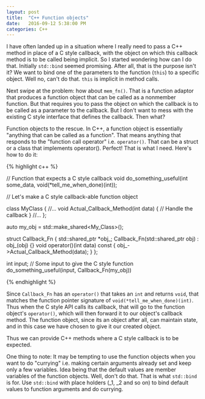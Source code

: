 ```yaml
---
layout: post
title:  "C++ Function objects"
date:   2016-09-12 5:38:00 PM
categories: C++
---
```


I have often landed up in a situation where I really need to pass a C++ method in place of a C style callback, with the object on which this callback method is to be called being implicit. So I started wondering how can I do that. Initially `std::bind` seemed promising. After all, that is the purpose isn't it? We want to bind one of the parameters to the function (`this`) to a specific object. Well no, can't do that. `this` is implicit in method calls.

Next swipe at the problem: how about `mem_fn()`. That is a function adaptor that produces a function object that can be called as a nonmember function. But that requires you to pass the object on which the callback is to be called as a parameter to the callback. But I don't want to mess with the existing C style interface that defines the callback. Then what?

Function objects to the rescue. In C++, a function object is essentially "anything that can be called as a function". That means anything that responds to the "function call operator" i.e. `operator()`. That can be a struct or a class that implements operator(). Perfect! That is what I need. Here's how to do it:

{% highlight c++ %}

// Function that expects a C style callback
void do_something_useful(int some_data, void(*tell_me_when_done)(int));

// Let's make a C style callback-able function object

class MyClass {
//...
  void Actual_Callback_Method(int data) {
    // Handle the callback
  }
//...
};

auto my_obj = std::make_shared<My_Class>();

struct Callback_Fn {
  std::shared_ptr<MyClass> *obj_;
  Callback_Fn(std::shared_ptr<MyClass> obj) : obj_(obj) {}
  void operator()(int data) const { obj_->Actual_Callback_Method(data); }
};


int input; // Some input to give the C style function
do_something_useful(input, Callback_Fn(my_obj))

{% endhighlight %}

Since `Callback_Fn` has an `operator()` that takes an `int` and returns `void`, that matches the function pointer signature of `void(*tell_me_when_done)(int)`. Thus when the C style API calls its callback, that will go to the function object's `operator()`, which will then forward it to our object's callback method. The function object, since its an object after all, can maintain state, and in this case we have chosen to give it our created object. 

Thus we can provide C++ methods where a C style callback is to be expected. 

One thing to note: It may be tempting to use the function objects when you want to do "currying" i.e. making certain arguments already set and keep only a few variables. Idea being that the default values are member variables of the function objects. Well, don't do that. That is what `std::bind` is for. Use `std::bind` with place holders (_1, _2 and so on) to bind default values to function arguments and do currying.